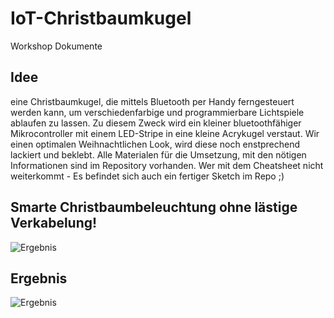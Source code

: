 # IoT-Christbaumkugel
Workshop Dokumente

## Idee
eine Christbaumkugel, die mittels Bluetooth per Handy ferngesteuert werden kann, um verschiedenfarbige und programmierbare Lichtspiele ablaufen zu lassen. Zu diesem Zweck wird ein kleiner bluetoothfähiger Mikrocontroller mit einem LED-Stripe in eine kleine Acrykugel verstaut. Wir einen  optimalen Weihnachtlichen Look, wird diese noch enstprechend lackiert und beklebt.
Alle Materialen für die Umsetzung, mit den nötigen Informationen sind im Repository vorhanden.
Wer mit dem Cheatsheet nicht weiterkommt - Es befindet sich auch ein fertiger Sketch im Repo ;) 

## Smarte Christbaumbeleuchtung ohne lästige Verkabelung!
![Ergebnis](https://github.com/christs15/IoT-Christbaumkugel/tree/master/Images/issue.png)

## Ergebnis
![Ergebnis](https://github.com/christs15/IoT-Christbaumkugel/tree/master/Images/Christbaumkugel.jpg)

